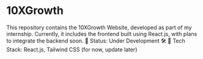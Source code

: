 # 10XGrowth
This repository contains the 10XGrowth Website, developed as part of my internship. Currently, it includes the frontend built using React.js, with plans to integrate the backend soon.  🔹 Status: Under Development 🛠️ 🔹 Tech Stack: React.js, Tailwind CSS (for now, update later)
